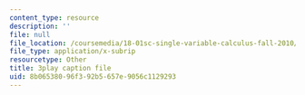 ```yaml
---
content_type: resource
description: ''
file: null
file_location: /coursemedia/18-01sc-single-variable-calculus-fall-2010/8b06538096f392b5657e9056c1129293_7vVBtiVXIw.srt
file_type: application/x-subrip
resourcetype: Other
title: 3play caption file
uid: 8b065380-96f3-92b5-657e-9056c1129293
---
```


